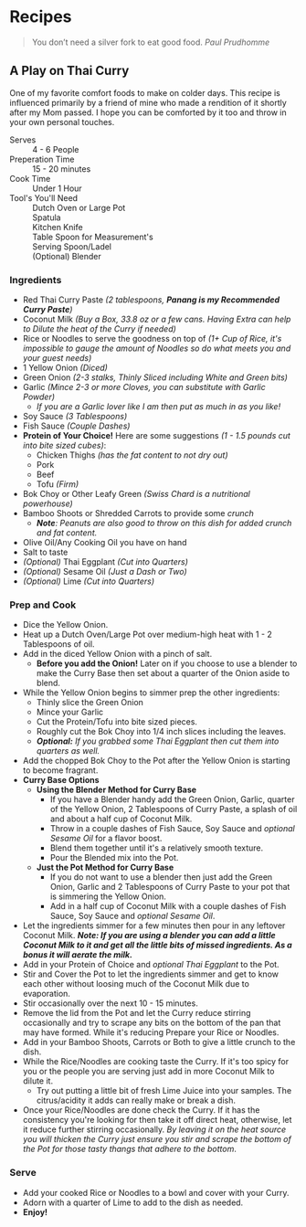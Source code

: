# Recipes
> You don’t need a silver fork to eat good food. _Paul Prudhomme_

## A Play on Thai Curry

One of my favorite comfort foods to make on colder days. This recipe is influenced primarily by a friend of mine who made a rendition of it shortly after my Mom passed. I hope you can be comforted by it too and throw in your own personal touches.

<dl>
<dt>Serves</dt>
<dd>4 - 6 People</dd>
<dt>Preperation Time</dt>
<dd>15 - 20 minutes</dd>
<dt>Cook Time</dt>
<dd>Under 1 Hour</dd>
<dt>Tool's You'll Need</dt>
<dd>Dutch Oven or Large Pot</dd>
<dd>Spatula</dd>
<dd>Kitchen Knife</dd>
<dd>Table Spoon for Measurement's</dd>
<dd>Serving Spoon/Ladel</dd>
<dd>(Optional) Blender</dd>
</dl>

### Ingredients
- Red Thai Curry Paste _(2 tablespoons, **Panang is my Recommended Curry Paste**)_
- Coconut Milk _(Buy a Box, 33.8 oz or a few cans. Having Extra can help to Dilute the heat of the Curry if needed)_
- Rice or Noodles to serve the goodness on top of _(1+ Cup of Rice, it's impossible to gauge the amount of Noodles so do what meets you and your guest needs)_
- 1 Yellow Onion _(Diced)_
- Green Onion _(2-3 stalks, Thinly Sliced including White and Green bits)_
- Garlic _(Mince 2-3 or more Cloves, you can substitute with Garlic Powder)_
  - _If you are a Garlic lover like I am then put as much in as you like!_
- Soy Sauce _(3 Tablespoons)_
- Fish Sauce _(Couple Dashes)_
- **Protein of Your Choice!** Here are some suggestions _(1 - 1.5 pounds cut into bite sized cubes)_:
  - Chicken Thighs _(has the fat content to not dry out)_
  - Pork
  - Beef
  - Tofu _(Firm)_
- Bok Choy or Other Leafy Green _(Swiss Chard is a nutritional powerhouse)_
- Bamboo Shoots or Shredded Carrots to provide some _crunch_
  - _**Note**: Peanuts are also good to throw on this dish for added crunch and fat content._
- Olive Oil/Any Cooking Oil you have on hand
- Salt to taste
- _(Optional)_ Thai Eggplant _(Cut into Quarters)_
- _(Optional)_ Sesame Oil _(Just a Dash or Two)_
- _(Optional)_ Lime _(Cut into Quarters)_

### Prep and Cook
- Dice the Yellow Onion.
- Heat up a Dutch Oven/Large Pot over medium-high heat with 1 - 2 Tablespoons of oil.
- Add in the diced Yellow Onion with a pinch of salt.
  - **Before you add the Onion!** Later on if you choose to use a blender to make the Curry Base then set about a quarter of the Onion aside to blend.
- While the Yellow Onion begins to simmer prep the other ingredients:
  - Thinly slice the Green Onion
  - Mince your Garlic
  - Cut the Protein/Tofu into bite sized pieces.
  - Roughly cut the Bok Choy into 1/4 inch slices including the leaves.
  - _**Optional:** If you grabbed some Thai Eggplant then cut them into quarters as well._
- Add the chopped Bok Choy to the Pot after the Yellow Onion is starting to become fragrant.
- **Curry Base Options**
  - **Using the Blender Method for Curry Base**
    - If you have a Blender handy add the Green Onion, Garlic, quarter of the Yellow Onion, 2 Tablespoons of Curry Paste, a splash of oil and about a half cup of Coconut Milk.
    - Throw in a couple dashes of Fish Sauce, Soy Sauce and _optional Sesame Oil_ for a flavor boost.
    - Blend them together until it's a relatively smooth texture.
    - Pour the Blended mix into the Pot.
  - **Just the Pot Method for Curry Base**
    - If you do not want to use a blender then just add the Green Onion, Garlic and 2 Tablespoons of Curry Paste to your pot that is simmering the Yellow Onion.
    - Add in a half cup of Coconut Milk with a couple dashes of Fish Sauce, Soy Sauce and _optional Sesame Oil_.
- Let the ingredients simmer for a few minutes then pour in any leftover Coconut Milk. _**Note: If you are using a blender you can add a little Coconut Milk to it and get all the little bits of missed ingredients. As a bonus it will aerate the milk.**_
- Add in your Protein of Choice and _optional Thai Eggplant_ to the Pot.
- Stir and Cover the Pot to let the ingredients simmer and get to know each other without loosing much of the Coconut Milk due to evaporation.
- Stir occasionally over the next 10 - 15 minutes.
- Remove the lid from the Pot and let the Curry reduce stirring occasionally and try to scrape any bits on the bottom of the pan that may have formed. While it's reducing Prepare your Rice or Noodles.
- Add in your Bamboo Shoots, Carrots or Both to give a little crunch to the dish.
- While the Rice/Noodles are cooking taste the Curry. If it's too spicy for you or the people you are serving just add in more Coconut Milk to dilute it.
  - Try out putting a little bit of fresh Lime Juice into your samples. The citrus/acidity it adds can really make or break a dish.
- Once your Rice/Noodles are done check the Curry. If it has the consistency you're looking for then take it off direct heat, otherwise, let it reduce further stirring occasionally. _By leaving it on the heat source you will thicken the Curry just ensure you stir and scrape the bottom of the Pot for those tasty thangs that adhere to the bottom_.

### Serve
- Add your cooked Rice or Noodles to a bowl and cover with your Curry.
- Adorn with a quarter of Lime to add to the dish as needed.
- **Enjoy!**
